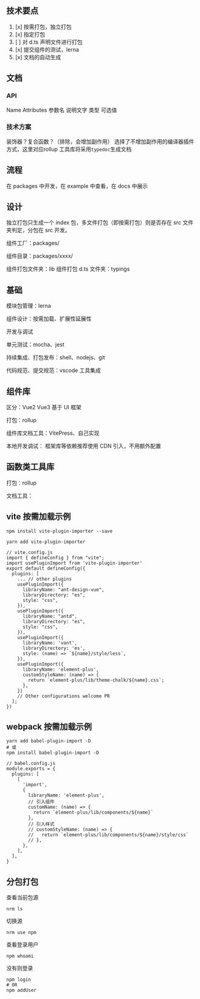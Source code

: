 <!--
 * @Author: ShawnPhang
 * @Date: 2021-09-02 10:44:23
 * @Description: 前端组件库搭建
 * @LastEditors: ShawnPhang
 * @LastEditTime: 2021-09-17 19:11:50
 * @site: book.palxp.com / blog.palxp.com
-->

## 技术要点

1. [x] 按需打包，独立打包
2. [x] 指定打包
2. [ ] 对 d.ts 声明文件进行打包
2. [x] 提交组件的测试，lerna
3. [x] 文档的自动生成

## 文档
### API
  Name Attributes
    参数名 说明文字 类型 可选值 
### 技术方案
  装饰器？复合函数？（排除，会增加副作用）
  选择了不增加副作用的编译器插件方式，这里对应rollup
  工具库将采用`typedoc`生成文档

## 流程

在 packages 中开发，在 example 中查看，在 docs 中展示

## 设计

独立打包只生成一个 index 包，多文件打包（即按需打包）则是否存在 src 文件夹判定，分包在 src 开发。

组件工厂：packages/

组件目录：packages/xxxx/

组件打包文件夹：lib
组件打包 d.ts 文件夹：typings

## 基础

模块包管理：lerna

组件设计：按需加载、扩展性延展性

开发与调试

单元测试：mocha、jest

持续集成、打包发布：shell、nodejs、git

代码规范、提交规范：vscode 工具集成

## 组件库

区分：Vue2 Vue3 基于 UI 框架

打包：rollup

组件库文档工具：VitePress、自己实现

本地开发调试：
框架库等依赖推荐使用 CDN 引入，不用额外配置

## 函数类工具库

打包：rollup

文档工具：

## vite 按需加载示例

```
npm install vite-plugin-importer --save
```

```
yarn add vite-plugin-importer
```

```
// vite.config.js
import { defineConfig } from "vite";
import usePluginImport from 'vite-plugin-importer'
export default defineConfig({
  plugins: [
    ... // other plugins
    usePluginImport({
      libraryName: "ant-design-vue",
      libraryDirectory: "es",
      style: "css",
    }),
    usePluginImport({
      libraryName: "antd",
      libraryDirectory: "es",
      style: "css",
    }),
    usePluginImport({
      libraryName: 'vant',
      libraryDirectory: 'es',
      style: (name) => `${name}/style/less`,
    }),
    usePluginImport({
      libraryName: 'element-plus',
      customStyleName: (name) => {
        return `element-plus/lib/theme-chalk/${name}.css`;
      },
    })
    // Other configurations welcome PR
  ];
})
```

## webpack 按需加载示例

```
yarn add babel-plugin-import -D
# 或
npm install babel-plugin-import -D
```

```
// babel.config.js
module.exports = {
  plugins: [
    [
      'import',
      {
        libraryName: 'element-plus',
        // 引入组件
        customName: (name) => {
          return `element-plus/lib/components/${name}`
        },
        // 引入样式
        // customStyleName: (name) => {
        //   return `element-plus/lib/components/${name}/style/css`
        // },
      },
    ],
  ],
}
```

## 分包打包

查看当前包源

```
nrm ls
```

切换源

```
nrm use npm
```

查看登录用户

```
npm whoami
```

没有则登录

```
npm login
# OR
npm addUser
```
